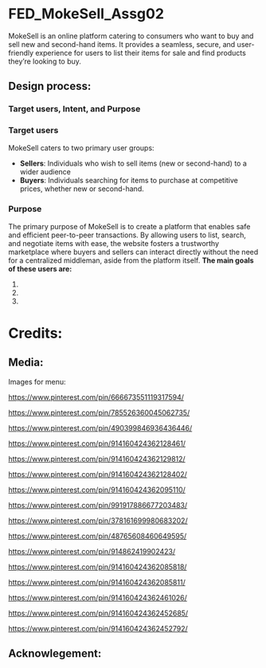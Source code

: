 # FED_MokeSell_Assg02
MokeSell is an online platform catering to consumers who want to buy and sell new and second-hand items. It provides a seamless, secure, and user-friendly experience for users to list their items for sale and find products they’re looking to buy.

## Design process:

### Target users, Intent, and Purpose
### Target users
MokeSell caters to two primary user groups:
- **Sellers**: Individuals who wish to sell items (new or second-hand) to a wider audience
- **Buyers**: Individuals searching for items to purchase at competitive prices, whether new or second-hand. 

### Purpose

The primary purpose of MokeSell is to create a platform that enables safe and efficient peer-to-peer transactions. By allowing users to list, search, and negotiate items with ease, the website fosters a trustworthy marketplace where buyers and sellers can interact directly without the need for a centralized middleman, aside from the platform itself.
**The main goals of these users are:**

1.
2.
3.
# Credits:
## Media:
Images for menu:

https://www.pinterest.com/pin/666673551119317594/

https://www.pinterest.com/pin/785526360045062735/

https://www.pinterest.com/pin/490399846936436446/

https://www.pinterest.com/pin/914160424362128461/

https://www.pinterest.com/pin/914160424362129812/

https://www.pinterest.com/pin/914160424362128402/

https://www.pinterest.com/pin/914160424362095110/

https://www.pinterest.com/pin/991917886677203483/

https://www.pinterest.com/pin/378161699980683202/

https://www.pinterest.com/pin/48765608460649595/

https://www.pinterest.com/pin/914862419902423/

https://www.pinterest.com/pin/914160424362085818/

https://www.pinterest.com/pin/914160424362085811/

https://www.pinterest.com/pin/914160424362461026/

https://www.pinterest.com/pin/914160424362452685/

https://www.pinterest.com/pin/914160424362452792/

## Acknowlegement:




